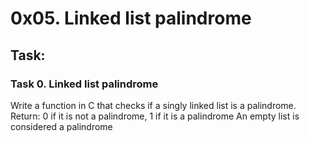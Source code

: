 # 0x05. Linked list palindrome

## Task:

### Task 0. Linked list palindrome

Write a function in C that checks if a singly linked list is a palindrome.
Return: 0 if it is not a palindrome, 1 if it is a palindrome
An empty list is considered a palindrome
